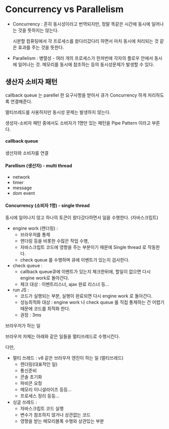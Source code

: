 # Concurrency vs Parallelism

- Concurrency  : 흔히 동시성이라고 번역되지만, 정말 똑같은 시간에 동시에 일어나는 것을 뜻하지는 않는다.

  시분할 컴퓨팅에서 각 프로세스를 왔다리갔다리 하면서 마치 동시에 처리되는 것 같은 효과를 주는 것을 뜻한다.

- Parallelism : 병렬성 - 여러 개의 프로세스가 한꺼번에 각자의 플로우 안에서 동시에 일어나는 것. 메모리를 동시에 참조하는 등의 동시성문제가 발생할 수 있다. 



## 생산자 소비자 패턴

callback queue 는 parellel 한 요구사항을 받아서 큐가 Concurrency 하게 처리하도록 연결해준다.

멀티쓰레드를 사용하지만 동시성 문제는 발생하지 않는다.

생성자-소비자 패턴 중에서도 소비자가 1명만 있는 패턴을 Pipe Pattern 이라고 부른다.



#### callback queue

생산자와 소비자를 연결



#### Parellism (생산자) - multi thread

- network
- timer
- message
- dom event



#### Concurrency (소비자 1명) - single thread

동시에 일어나지 않고 하나의 토큰이 왔다갔다하면서 일을 수행한다. (자바스크립트)

- engine work (렌더링) : 
  - 브라우저를 통제
  - 렌더링 등을 비롯한 수많은 작업 수행, 
  - 자바스크립트 코드에 영향을 주는 부분이기 때문에 Single thread 로 작동한다. 
  - check queue 를 수행하며 큐에 이벤트가 있는지 검사한다.
- check queue : 
  - callback queue큐에 이벤트가 있는지 체크한뒤에, 할일이 없으면 다시 engine work로 돌아간다. 
  - 체크 대상 : 이벤트리스너, ajax 완료 리스너 등...
- run JS : 
  - 코드가 실행되는 부분, 실행이 완료되면 다시 engine work 로 돌아간다. 
  - 성능최적화 대상 : engine work 나 check queue 를 직접 통제하는 건 어렵기 때문에 코드를 최적화 한다. 
  - 권장 : 3ms



브라우저가 하는 일

브라우저 자체는 아래와 같은 일들을 멀티쓰레드로 수행시킨다. 

다만,  

- 멀티 쓰레드 : v8 같은 브라우저 엔진이 하는 일 (멀티쓰레드)
  - 렌더링(대표적인 일)
  - 통신준비
  - 콘솔 초기화
  - 파비콘 요청
  - 메모리 이니셜라이즈 등등...
  - 프로세스 정리 등등...
- 싱글 쓰레드 : 
  - 자바스크립트 코드 실행
  - 변수가 참조하지 않거나 상관없는 코드
  - 영향을 받는 메모리블록 수행와 상관있는 부분
